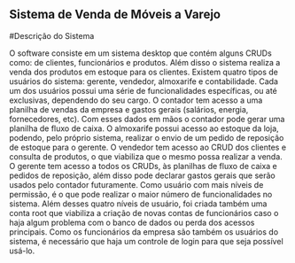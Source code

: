 ## Sistema de Venda de Móveis a Varejo

#Descrição do Sistema

O software consiste em um sistema desktop que contém alguns CRUDs como: de clientes, funcionários e produtos. Além disso o sistema realiza a venda dos produtos em estoque para os clientes. Existem quatro tipos de usuários do sistema: gerente, vendedor, almoxarife e contabilidade. Cada um dos usuários possui uma série de funcionalidades específicas, ou até exclusivas, dependendo do seu cargo. O contador tem acesso a uma planilha de vendas da empresa e gastos gerais (salários, energia, fornecedores, etc). Com esses dados em mãos o contador pode gerar uma planilha de fluxo de caixa. O almoxarife possui acesso ao estoque da loja, podendo, pelo próprio sistema, realizar o envio de um pedido de reposição de estoque para o gerente. O vendedor tem acesso ao CRUD dos clientes e consulta de produtos, o que viabiliza que o mesmo possa realizar a venda. O gerente tem acesso a todos os CRUDs, às planilhas de fluxo de caixa e pedidos de reposição, além disso pode declarar gastos gerais que serão usados pelo contador futuramente. Como usuário com mais níveis de permissão, é o que pode realizar o maior número de funcionalidades no sistema. Além desses quatro níveis de usuário, foi criada também uma conta root que viabiliza a criação de novas contas de funcionários caso o haja algum problema com o banco de dados ou perda dos acessos principais. Como os funcionários da empresa são também os usuários do sistema, é necessário que haja um controle de login para que seja possível usá-lo. 
